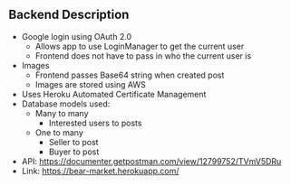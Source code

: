## Backend Description
- Google login using OAuth 2.0
  - Allows app to use LoginManager to get the current user
  - Frontend does not have to pass in who the current user is
- Images 
  - Frontend passes Base64 string when created post
  - Images are stored using AWS
- Uses Heroku Automated Certificate Management
- Database models used:
  - Many to many
    - Interested users to posts
  - One to many 
    - Seller to post 
    - Buyer to post
- API: https://documenter.getpostman.com/view/12799752/TVmV5DRu
- Link: https://bear-market.herokuapp.com/
